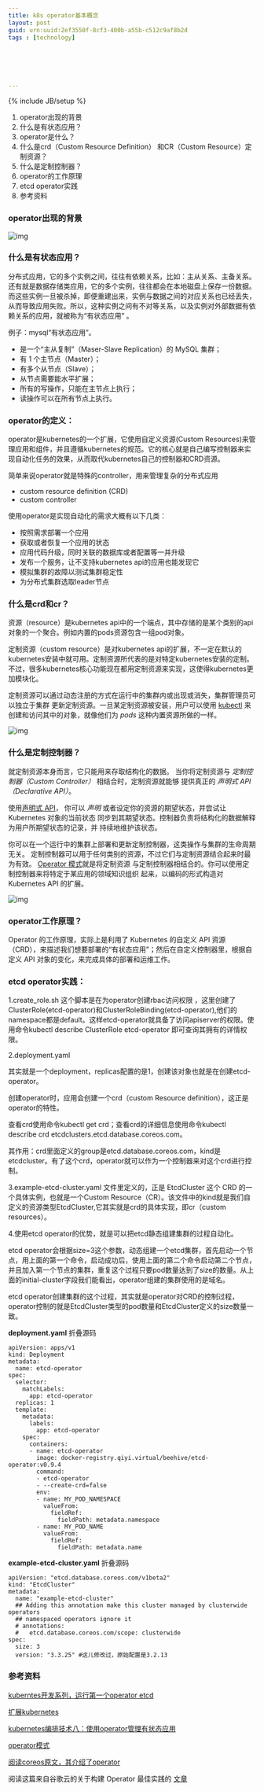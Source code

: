 ```yaml
---
title: k8s operator基本概念
layout: post
guid: urn:uuid:2ef3550f-8cf3-400b-a55b-c512c9af8b2d
tags : [technology]






---
```


{% include JB/setup %}

1. operator出现的背景
2. 什么是有状态应用？
3. operator是什么？
4. 什么是crd（Custom Resource Definition） 和CR（Custom Resource）定制资源？
5. 什么是定制控制器？
6. operator的工作原理
7. etcd operator实践
8. 参考资料

### operator出现的背景

![img](/media/files/operator01.png)

### 什么是有状态应用？

分布式应用，它的多个实例之间，往往有依赖关系，比如：主从关系、主备关系。还有就是数据存储类应用，它的多个实例，往往都会在本地磁盘上保存一份数据。而这些实例一旦被杀掉，即便重建出来，实例与数据之间的对应关系也已经丢失，从而导致应用失败。所以，这种实例之间有不对等关系，以及实例对外部数据有依赖关系的应用，就被称为“有状态应用” 。

例子：mysql“有状态应用”。

- 是一个“主从复制”（Maser-Slave Replication）的 MySQL 集群；
- 有 1 个主节点（Master）；
- 有多个从节点（Slave）；
- 从节点需要能水平扩展；
- 所有的写操作，只能在主节点上执行；
- 读操作可以在所有节点上执行。

### operator的定义：

operator是kubernetes的一个扩展，它使用自定义资源(Custom Resources)来管理应用和组件，并且遵循kubernetes的规范。它的核心就是自己编写控制器来实现自动化任务的效果，从而取代kubernetes自己的控制器和CRD资源。

简单来说operator就是特殊的controller，用来管理复杂的分布式应用

-  custom resource definition (CRD)
-  custom controller

使用operator是实现自动化的需求大概有以下几类：

* 按照需求部署一个应用
* 获取或者恢复一个应用的状态
* 应用代码升级，同时关联的数据库或者配置等一并升级
* 发布一个服务，让不支持kubernetes api的应用也能发现它
* 模拟集群的故障以测试集群稳定性
* 为分布式集群选取leader节点

### 什么是crd和cr？

资源（resource）是kubernetes api中的一个端点，其中存储的是某个类别的api对象的一个聚合。例如内置的pods资源包含一组pod对象。

定制资源（custom resource）是对kubernetes api的扩展，不一定在默认的kubernetes安装中就可用。定制资源所代表的是对特定kubernetes安装的定制。不过，很多kubernetes核心功能现在都用定制资源来实现，这使得kubernetes更加模块化。

定制资源可以通过动态注册的方式在运行中的集群内或出现或消失，集群管理员可以独立于集群 更新定制资源。一旦某定制资源被安装，用户可以使用 [kubectl](https://kubernetes.io/zh/docs/reference/kubectl/overview/) 来创建和访问其中的对象，就像他们为 *pods* 这种内置资源所做的一样。

![img](/media/files/operator03.png)

### 什么是定制控制器？

就定制资源本身而言，它只能用来存取结构化的数据。 当你将定制资源与 *定制控制器（Custom Controller）* 相结合时，定制资源就能够 提供真正的 *声明式 API（Declarative API）*。

使用[声明式 API](https://kubernetes.io/zh/docs/concepts/overview/kubernetes-api/)， 你可以 *声明* 或者设定你的资源的期望状态，并尝试让 Kubernetes 对象的当前状态 同步到其期望状态。控制器负责将结构化的数据解释为用户所期望状态的记录，并 持续地维护该状态。

你可以在一个运行中的集群上部署和更新定制控制器，这类操作与集群的生命周期无关。 定制控制器可以用于任何类别的资源，不过它们与定制资源结合起来时最为有效。 [Operator 模式](https://coreos.com/blog/introducing-operators.html)就是将定制资源 与定制控制器相结合的。你可以使用定制控制器来将特定于某应用的领域知识组织 起来，以编码的形式构造对 Kubernetes API 的扩展。

![img](/media/files/operator03.png)

### operator工作原理？

Operator 的工作原理，实际上是利用了 Kubernetes 的自定义 API 资源（CRD），来描述我们想要部署的“有状态应用”；然后在自定义控制器里，根据自定义 API 对象的变化，来完成具体的部署和运维工作。

### etcd operator实践：

1.create_role.sh 这个脚本是在为operator创建rbac访问权限 ，这里创建了ClusterRole(etcd-operator)和ClusterRoleBinding(etcd-operator),他们的namespace都是default。这样etcd-operator就具备了访问apiserver的权限。使用命令kubectl describe ClusterRole etcd-operator 即可查询其拥有的详情权限。

2.deployment.yaml  

其实就是一个deployment，replicas配置的是1，创建该对象也就是在创建etcd-operator。

创建operator时，应用会创建一个crd（custom Resource definition），这正是operator的特性。

查看crd使用命令kubectl get crd；查看crd的详细信息使用命令kubectl describe crd etcdclusters.etcd.database.coreos.com。

其作用：crd里面定义的group是etcd.database.coreos.com，kind是etcdcluster。有了这个crd，operator就可以作为一个控制器来对这个crd进行控制。

3.example-etcd-cluster.yaml 文件里定义的，正是 EtcdCluster 这个 CRD 的一个具体实例，也就是一个Custom Resource（CR）。该文件中的kind就是我们自定义的资源类型EtcdCluster,它其实就是crd的具体实现，即cr（custom resources）。

4.使用etcd operator的优势，就是可以把etcd静态组建集群的过程自动化。

etcd operator会根据size=3这个参数，动态组建一个etcd集群，首先启动一个节点，用上面的第一个命令，启动成功后，使用上面的第二个命令启动第二个节点，并且加入第一个节点的集群，重复这个过程只要pod数量达到了size的数量。从上面的initial-cluster字段我们能看出，operator组建的集群使用的是域名。

etcd operator创建集群的这个过程，其实就是operator对CRD的控制过程，operator控制的就是EtcdCluster类型的pod数量和EtcdCluster定义的size数量一致。

**deployment.yaml** 折叠源码

```
apiVersion: apps/v1
kind: Deployment
metadata:
  name: etcd-operator
spec:
  selector:
    matchLabels:
      app: etcd-operator
  replicas: 1
  template:
    metadata:
      labels:
        app: etcd-operator
    spec:
      containers:
      - name: etcd-operator
        image: docker-registry.qiyi.virtual/beehive/etcd-operator:v0.9.4
        command:
        - etcd-operator
        - --create-crd=false
        env:
        - name: MY_POD_NAMESPACE
          valueFrom:
            fieldRef:
              fieldPath: metadata.namespace
        - name: MY_POD_NAME
          valueFrom:
            fieldRef:
              fieldPath: metadata.name
```

**example-etcd-cluster.yaml** 折叠源码

```
apiVersion: "etcd.database.coreos.com/v1beta2"
kind: "EtcdCluster"
metadata:
  name: "example-etcd-cluster"
  ## Adding this annotation make this cluster managed by clusterwide operators
  ## namespaced operators ignore it
  # annotations:
  #   etcd.database.coreos.com/scope: clusterwide
spec:
  size: 3
  version: "3.3.25" #这儿修改过，原始配置是3.2.13
```

### 参考资料

[kuberntes开发系列，运行第一个operator etcd](https://www.503error.com/2020/kubernete-开发系列-运行第一个operator-etcd/1781.html)

[扩展kubernetes](https://kubernetes.io/zh/docs/concepts/extend-kubernetes/api-extension/custom-resources/)

[kubernetes编排技术八：使用operator管理有状态应用](https://blog.csdn.net/zjj2006/article/details/108338458)

[operator模式](https://kubernetes.io/zh/docs/concepts/extend-kubernetes/operator/)

[阅读coreos原文，其介绍了operator](https://coreos.com/blog/introducing-operators.html)

阅读这篇来自谷歌云的关于构建 Operator 最佳实践的 [文章](https://cloud.google.com/blog/products/containers-kubernetes/best-practices-for-building-kubernetes-operators-and-stateful-apps)